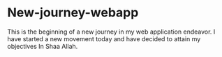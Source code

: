 # New-journey-webapp
This is the beginning of a new journey in my web application endeavor. I have started a new movement today and have decided to attain my objectives In Shaa Allah.
